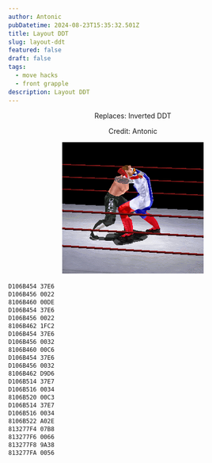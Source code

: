 ```yaml
---
author: Antonic
pubDatetime: 2024-08-23T15:35:32.501Z
title: Layout DDT
slug: layout-ddt
featured: false
draft: false
tags:
  - move hacks
  - front grapple
description: Layout DDT
---
```

<center>
Replaces: Inverted DDT <p>
Credit: Antonic

![Big Ending](/src/assets/images/gifs/layout-ddt.gif)
</center>

```text
D106B454 37E6
D106B456 0022
8106B460 00DE
D106B454 37E6
D106B456 0022
8106B462 1FC2
D106B454 37E6
D106B456 0032
8106B460 00C6
D106B454 37E6
D106B456 0032
8106B462 D9D6
D106B514 37E7
D106B516 0034
8106B520 00C3
D106B514 37E7
D106B516 0034
8106B522 A02E
813277F4 07B8
813277F6 0066
813277F8 9A38
813277FA 0056
```
